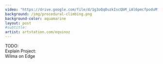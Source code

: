 ```yaml
---
video: "https://drive.google.com/file/d/1g3oQqOuzkIscQbM_iAl6pmcfpoduMfID/preview"
background: /img/procedural-climbing.png
background-color: aquamarine
layout: post
#subtitle:
artist: artstation.com/equinoz
---
```


TODO:
<br/> Explain Project:
<br/> Wilma on Edge
